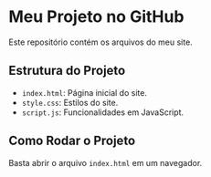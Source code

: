 # Meu Projeto no GitHub

Este repositório contém os arquivos do meu site.

## Estrutura do Projeto
- `index.html`: Página inicial do site.
- `style.css`: Estilos do site.
- `script.js`: Funcionalidades em JavaScript.

## Como Rodar o Projeto
Basta abrir o arquivo `index.html` em um navegador.
